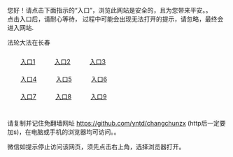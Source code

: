 您好！请点击下面指示的“入口”，浏览此网站是安全的，且为您带来平安。。 <br/>
点击入口后，请耐心等待， 过程中可能会出现无法打开的提示，请忽略，最终会进入网站. </br>

法轮大法在长春<br/>
<div style="padding:10px"><a style="margin:20px" target="_blank" href="https://dsjx1c5tf75ql.cloudfront.net/2Qpsp?ikocrp" id="ccLink1" rel="nofollow">入口1</a> <a target="_blank" style="margin:20px" href="https://d3kmdkk3odiqr4.cloudfront.net/2Qpsp?vcmfp" id="ccLink2" rel="nofollow">入口2</a> <a style="margin:20px" target="_blank" href="https://d2b64u2dr4opvs.cloudfront.net/2Qpsp?trbqyl" id="ccLink3" rel="nofollow">入口3</a></div>

<div style="padding:10px" ><a style="margin:20px" target="_blank" href="https://dsjx1c5tf75ql.cloudfront.net/2Qpsp?ikocrp" id="ccLink4" rel="nofollow">入口4</a> <a style="margin:20px" href="https://d3kmdkk3odiqr4.cloudfront.net/2Qpsp?vcmfp" target="_blank" id="ccLink5" rel="nofollow">入口5</a> <a style="margin:20px" href="https://d2b64u2dr4opvs.cloudfront.net/2Qpsp?trbqyl" target="_blank" id="ccLink6" rel="nofollow">入口6</a></div>

<div style="padding:10px"><a style="margin:20px" target="_blank" href="https://dsjx1c5tf75ql.cloudfront.net/2Qpsp?ikocrp" id="ccLink7" rel="nofollow">入口7</a> <a style="margin:20px" href="https://d3kmdkk3odiqr4.cloudfront.net/2Qpsp?vcmfp" target="_blank" id="ccLink8" rel="nofollow">入口8</a> <a style="margin:20px" target="_blank" href="https://d2b64u2dr4opvs.cloudfront.net/2Qpsp?trbqyl" id="ccLink9" rel="nofollow">入口9</a></div>

<br/>



请复制并记住免翻墙网址 https://github.com/yntd/changchunzx (http后一定要加s)，在电脑或手机的浏览器均可访问。。<br/>

微信如提示停止访问该网页，须先点击右上角，选择浏览器打开。
